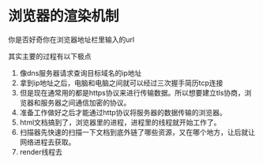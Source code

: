 # 浏览器的渲染机制

你是否好奇你在浏览器地址栏里输入的url

其实主要的过程有以下极点
1. 像dns服务器请求查询目标域名的ip地址
2. 拿到ip地址之后，电脑和电脑之间就可以经过三次握手简历tcp连接
3. 但是现在通常用的都是https协议来进行传输数据。所以想要建立tls协商，浏览器和服务器之间通信加密的协议。
4. 准备工作做好之后才能通过http协议将服务器的数据传输的浏览器。
5. html文档搞到了，浏览器里的进程，进程里的线程就开始工作了。
6. 扫描器先快速的扫描一下文档到底外链了哪些资源，又在哪个地方，让后就让网络进程去获取。
7. render线程去